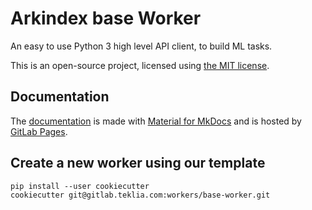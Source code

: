# Arkindex base Worker

An easy to use Python 3 high level API client, to build ML tasks.

This is an open-source project, licensed using [the MIT license](https://opensource.org/license/mit/).

## Documentation

The [documentation](https://workers.arkindex.org/) is made with [Material for MkDocs](https://github.com/squidfunk/mkdocs-material) and is hosted by [GitLab Pages](https://docs.gitlab.com/ee/user/project/pages/).

## Create a new worker using our template

```
pip install --user cookiecutter
cookiecutter git@gitlab.teklia.com:workers/base-worker.git
```
